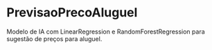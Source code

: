 # PrevisaoPrecoAluguel
 Modelo de IA com LinearRegression e RandomForestRegression para sugestão de preços para aluguel.
